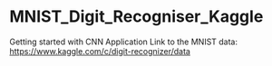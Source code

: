 # MNIST_Digit_Recogniser_Kaggle
Getting started with CNN Application
Link to the MNIST data:
https://www.kaggle.com/c/digit-recognizer/data
